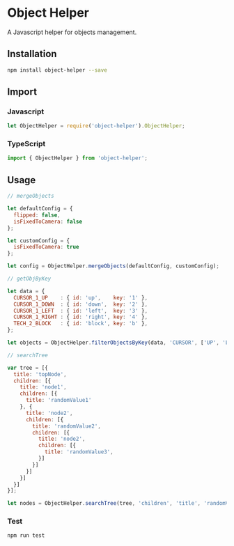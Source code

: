 # Object Helper
A Javascript helper for objects management.

## Installation
```sh
npm install object-helper --save
```

## Import
### Javascript
```javascript
let ObjectHelper = require('object-helper').ObjectHelper;
```

### TypeScript
```typescript
import { ObjectHelper } from 'object-helper';
```

## Usage
```javascript
// mergeObjects

let defaultConfig = {
  flipped: false,
  isFixedToCamera: false
};

let customConfig = {
  isFixedToCamera: true
};

let config = ObjectHelper.mergeObjects(defaultConfig, customConfig);

// getObjByKey

let data = {
  CURSOR_1_UP    : { id: 'up',    key: '1' },
  CURSOR_1_DOWN  : { id: 'down',  key: '2' },
  CURSOR_1_LEFT  : { id: 'left',  key: '3' },
  CURSOR_1_RIGHT : { id: 'right', key: '4' },
  TECH_2_BLOCK   : { id: 'block', key: 'b' },
};

let objects = ObjectHelper.filterObjectsByKey(data, 'CURSOR', ['UP', 'LEFT']);

// searchTree

var tree = [{
  title: 'topNode',
  children: [{
    title: 'node1',
    children: [{
      title: 'randomValue1'
    }, {
      title: 'node2',
      children: [{
        title: 'randomValue2',
        children: [{
          title: 'node2',
          children: [{
            title: 'randomValue3',
          }]
        }]
      }]
    }]
  }]
}];

let nodes = ObjectHelper.searchTree(tree, 'children', 'title', 'randomValue1');
```

### Test
```sh
npm run test
```